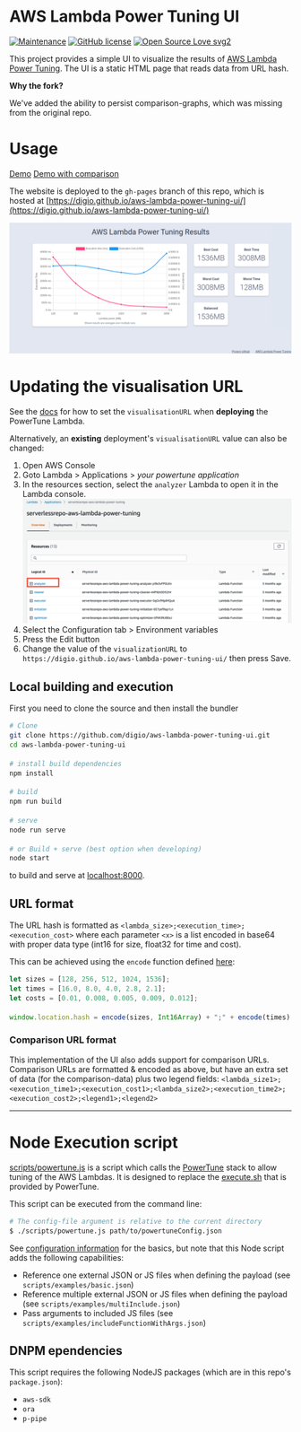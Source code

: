 # AWS Lambda Power Tuning UI
[![Maintenance](https://img.shields.io/badge/Maintained%3F-yes-green.svg)](https://github.com/digio/aws-lambda-power-tuning-ui/graphs/commit-activity)
[![GitHub license](https://img.shields.io/github/license/digio/aws-lambda-power-tuning-ui.svg)](https://github.com/digio/aws-lambda-power-tuning-ui/blob/master/LICENSE)
[![Open Source Love svg2](https://badges.frapsoft.com/os/v2/open-source.svg?v=103)](https://github.com/ellerbrock/open-source-badges/)

This project provides a simple UI to visualize the results of [AWS Lambda Power Tuning](https://github.com/alexcasalboni/aws-lambda-power-tuning).
The UI is a static HTML page that reads data from URL hash.

**Why the fork?**

We've added the ability to persist comparison-graphs, which was missing from the original repo. 


# Usage

[Demo](https://digio.github.io/aws-lambda-power-tuning-ui/#gAEAAgAEAAYACA==;Go9qRqDLVUbymEpGgC0jRn/iMkY=;41bGOHAK8Th8bWQ5mvyJObyvyTk=;)
[Demo with comparison](https://digio.github.io/aws-lambda-power-tuning-ui/#gAEAAgAEAAYACA==;Go9qRqDLVUbymEpGgC0jRn/iMkY=;41bGOHAK8Th8bWQ5mvyJObyvyTk=;gAEAAgAEAAYACA==;0+hrRh7TR0YDoxBG/mQCRjclCkY=;sX2hOBZhtji8AgQ5ZIcyOV8vfDk=;JS%20x86;JS%20ARM64)

The website is deployed to the `gh-pages` branch of this repo, which is hosted at [https://digio.github.io/aws-lambda-power-tuning-ui/](https://digio.github.io/aws-lambda-power-tuning-ui/)

![Sample Screenshot](docs/sample-screenshot.png?raw=true)

# Updating the visualisation URL

See the [docs](https://github.com/alexcasalboni/aws-lambda-power-tuning/blob/fd72b92ad8e1288da6f580bad1d4b24ff603a0f8/README-INPUT-OUTPUT.md#state-machine-configuration-at-deployment-time)
for how to set the `visualisationURL` when **deploying** the PowerTune Lambda.

Alternatively, an **existing** deployment's `visualisationURL` value can also be changed:

1. Open AWS Console
2. Goto Lambda > Applications > *your powertune application*
3. In the resources section, select the `analyzer` Lambda to open it in the Lambda console.
   ![](docs/lambda-analyzer.png?raw=true)
4. Select the Configuration tab > Environment variables
5. Press the Edit button
6. Change the value of the `visualizationURL` to `https://digio.github.io/aws-lambda-power-tuning-ui/` then press Save.


## Local building and execution

First you need to clone the source and then install the bundler
```bash
# Clone
git clone https://github.com/digio/aws-lambda-power-tuning-ui.git
cd aws-lambda-power-tuning-ui

# install build dependencies
npm install 

# build
npm run build

# serve
node run serve

# or Build + serve (best option when developing)
node start
```

to build and serve at [localhost:8000](http://localhost:8000/).

## URL format
The URL hash is formatted as `<lambda_size>;<execution_time>;<execution_cost>`
where each parameter `<x>` is a list encoded in base64 with proper data type
(int16 for size, float32 for time and cost).

This can be achieved using the `encode` function defined [here](https://github.com/digio/aws-lambda-power-tuning-ui/blob/master/src/js/app.js#L336):

```javascript
let sizes = [128, 256, 512, 1024, 1536];
let times = [16.0, 8.0, 4.0, 2.8, 2.1];
let costs = [0.01, 0.008, 0.005, 0.009, 0.012];

window.location.hash = encode(sizes, Int16Array) + ";" + encode(times) + ";" + encode(costs)
```

### Comparison URL format

This implementation of the UI also adds support for comparison URLs. Comparison URLs
are formatted & encoded as above, but have an extra set of data (for the comparison-data)
plus two legend fields:  `<lambda_size1>;<execution_time1>;<execution_cost1>;<lambda_size2>;<execution_time2>;<execution_cost2>;<legend1>;<legend2>`

---
[repo]: https://github.com/digio/aws-lambda-power-tuning-ui

# Node Execution script

[scripts/powertune.js](scripts/powertune.cjs) is a script which calls the [PowerTune](https://github.com/alexcasalboni/aws-lambda-power-tuning) stack to allow tuning of the AWS Lambdas.
It is designed to replace the [execute.sh](https://github.com/alexcasalboni/aws-lambda-power-tuning/tree/master/scripts/execute.sh) that is provided by PowerTune.

This script can be executed from the command line:

``` bash
# The config-file argument is relative to the current directory
$ ./scripts/powertune.js path/to/powertuneConfig.json

```

See [configuration information](https://github.com/alexcasalboni/aws-lambda-power-tuning/blob/master/README-INPUT-OUTPUT.md) for the basics, but note that this Node script adds the following capabilities:
- Reference one external JSON or JS files when defining the payload (see `scripts/examples/basic.json`)
- Reference multiple external JSON or JS files when defining the payload (see `scripts/examples/multiInclude.json`)
- Pass arguments to included JS files (see `scripts/examples/includeFunctionWithArgs.json`)

## DNPM ependencies

This script requires the following NodeJS packages (which are in this repo's `package.json`):
- `aws-sdk`
- `ora`
- `p-pipe`

